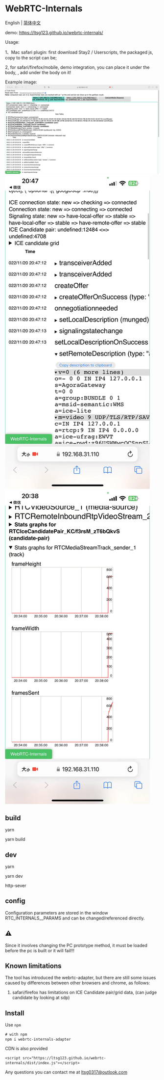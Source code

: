 # WebRTC-Internals

English | [简体中文](./README-zh_CN.md)

demo: https://ltsg123.github.io/webrtc-internals/

Usage:

1、Mac safari plugin: first download Stay2 / Userscripts, the packaged js, copy to the script can be;

2, for safari/firefox/mobile, demo integration, you can place it under the body, <script src="webrtc-internals.js"></script>, add under the body on it!

Example image:
![safari](./img/demo_1.jpg)
![ios](./img/demo_2.jpg)
![ios](./img/demo_3.jpg)

## build

yarn

yarn build

## dev

yarn

yarn dev

http-sever

## config

Configuration parameters are stored in the window RTC_INTERNALS\_\_PARAMS and can be changed/referenced directly.

## ⚠️

Since it involves changing the PC prototype method, it must be loaded before the pc is built or it will fail!!!

## Known limitations

The tool has introduced the webrtc-adapter, but there are still some issues caused by differences between other browsers and chrome, as follows:

1. safari/firefox has limitations on ICE Candidate pair/grid data, (can judge candidate by looking at sdp)

## Install

Use `npm`

```
# with npm
npm i webrtc-internals-adapter
```

CDN is also provided

```
<script src="https://ltsg123.github.io/webrtc-internals/dist/index.js"></script>
```

Any questions you can contact me at ltsg0317@outlook.com
